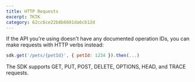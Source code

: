 ```yaml
---
title: HTTP Requests
excerpt: TKTK
category: 62cc6ce22b8b6601da6cb12d
---
```


If the API you're using doesn't have any documented operation IDs, you can make requests with HTTP verbs instead:

```js
sdk.get('/pets/{petId}', { petId: 1234 }).then(...)
```

The SDK supports GET, PUT, POST, DELETE, OPTIONS, HEAD, and TRACE requests.
